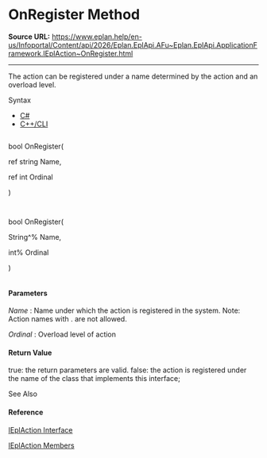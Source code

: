 # OnRegister Method

**Source URL:** https://www.eplan.help/en-us/Infoportal/Content/api/2026/Eplan.EplApi.AFu~Eplan.EplApi.ApplicationFramework.IEplAction~OnRegister.html

---

The action can be registered under a name determined by the action and an overload level.

Syntax

- [C#](#i-syntax-CS)
- [C++/CLI](#i-syntax-CPP2005)

```
```
bool OnRegister( 
   ref string Name,
   ref int Ordinal
)
```
```

```
```
bool OnRegister( 
   String^% Name,
   int% Ordinal
)
```
```

#### Parameters

*Name*
:   Name under which the action is registered in the system. Note\: Action names with . are not allowed.

*Ordinal*
:   Overload level of action

#### Return Value

true: the return parameters are valid. false: the action is registered under the name of the class that implements this interface;



See Also

#### Reference

[IEplAction Interface](Eplan.EplApi.AFu~Eplan.EplApi.ApplicationFramework.IEplAction.html)
  
[IEplAction Members](Eplan.EplApi.AFu~Eplan.EplApi.ApplicationFramework.IEplAction_members.html)